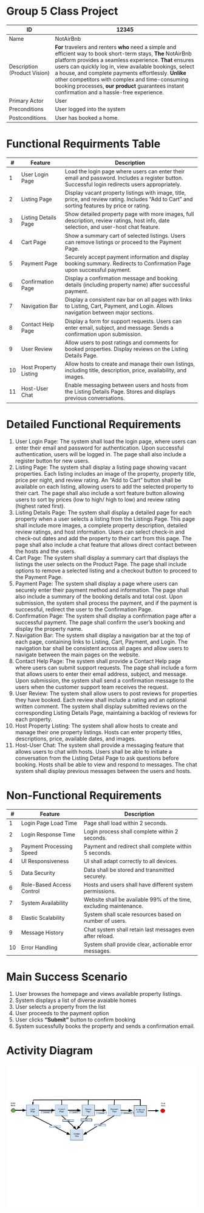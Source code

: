 # Group 5 Class Project
 
 | ID | 12345 |
 | ----------- | ----------- |
 | Name | NotAirBnb |
 | Description (Product Vision) | **For** travelers and renters **who** need a simple and efficient way to book short-term stays, **The** NotAirBnb platform provides a seamless experience. **That** ensures users can quickly log in, view available bookings, select a house, and complete payments effortlessly. **Unlike** other competitors with complex and time-consuming booking processes, **our product** guarantees instant confirmation and a hassle-free experience.   |
 | Primary Actor | User |
 | Preconditions | User logged into the system |
 | Postconditions | User has booked a home. |
 
 # Functional Requirments Table

| #   | Feature                 | Description                                                                 |
|-----|--------------------------|-----------------------------------------------------------------------------|
| 1   | User Login Page          | Load the login page where users can enter their email and password. Includes a register button. Successful login redirects users appropriately. |
| 2   | Listing Page             | Display vacant property listings with image, title, price, and review rating. Includes “Add to Cart” and sorting features by price or rating. |
| 3   | Listing Details Page     | Show detailed property page with more images, full description, review ratings, host info, date selection, and user-host chat feature. |
| 4   | Cart Page                | Show a summary cart of selected listings. Users can remove listings or proceed to the Payment Page. |
| 5   | Payment Page             | Securely accept payment information and display booking summary. Redirects to Confirmation Page upon successful payment. |
| 6   | Confirmation Page        | Display a confirmation message and booking details (including property name) after successful payment. |
| 7   | Navigation Bar           | Display a consistent nav bar on all pages with links to Listing, Cart, Payment, and Login. Allows navigation between major sections. |
| 8   | Contact Help Page        | Display a form for support requests. Users can enter email, subject, and message. Sends a confirmation upon submission. |
| 9   | User Review              | Allow users to post ratings and comments for booked properties. Display reviews on the Listing Details Page. |
| 10  | Host Property Listing    | Allow hosts to create and manage their own listings, including title, description, price, availability, and images. |
| 11  | Host-User Chat           | Enable messaging between users and hosts from the Listing Details Page. Stores and displays previous conversations. |

# Detailed Functional Requirements

 1. User Login Page: The system shall load the login page, where users can enter their email and password for authentication. Upon successful authentication, users will be logged in. The page shall also include a register button for new users.
 2. Listing Page: The system shall display a listing page showing vacant properties. Each listing includes an image of the property, property title, price per night, and review rating. An “Add to Cart” button shall be available on each listing, allowing users to add the selected property to their cart. The page shall also include a sort feature button allowing users to sort by prices (low to high/ high to low) and review rating (highest rated first).
 3. Listing Details Page: The system shall display a detailed page for each property when a user selects a listing from the Listings Page. This page shall include more images, a complete property description, detailed review ratings, and host information. Users can select check-in and check-out dates and add the property to their cart from this page. The page shall also include a chat feature that allows direct contact between the hosts and the users.
 4. Cart Page: The system shall display a summary cart that displays the listings the user selects on the Product Page. The page shall include options to remove a selected listing and a checkout button to proceed to the Payment Page.
 5. Payment Page: The system shall display a page where users can securely enter their payment method and information. The page shall also include a summary of the booking details and total cost. Upon submission, the system shall process the payment, and if the payment is successful, redirect the user to the Confirmation Page.
 6. Confirmation Page: The system shall display a confirmation page after a successful payment. The page shall confirm the user’s booking and display the property name.
 7. Navigation Bar: The system shall display a navigation bar at the top of each page, containing links to Listing, Cart, Payment, and Login. The navigation bar shall be consistent across all pages and allow users to navigate between the main pages on the website.
 8. Contact Help Page: The system shall provide a Contact Help page where users can submit support requests. The page shall include a form that allows users to enter their email address, subject, and message. Upon submission, the system shall send a confirmation message to the users when the customer support team receives the request.
 9. User Review: The system shall allow users to post reviews for properties they have booked. Each review shall include a rating and an optional written comment. The system shall display submitted reviews on the corresponding Listing Details Page, maintaining a backlog of reviews for each property.
 10. Host Property Listing: The system shall allow hosts to create and manage their one property listings. Hosts can enter property titles, descriptions, price, available dates, and images.
 11. Host-User Chat: The system shall provide a messaging feature that allows users to chat with hosts. Users shall be able to initiate a conversation from the Listing Detail Page to ask questions before booking. Hosts shall be able to view and respond to messages. The chat system shall display previous messages between the users and hosts.

 
 
 
 # Non-Functional Requirements
 
| #   | Feature                   | Description                                                                 |
|-----|---------------------------|-----------------------------------------------------------------------------|
| 1   | Login Page Load Time      | Page shall load within 2 seconds.                                          |
| 2   | Login Response Time       | Login process shall complete within 2 seconds.                             |
| 3   | Payment Processing Speed  | Payment and redirect shall complete within 5 seconds.                      |
| 4   | UI Responsiveness         | UI shall adapt correctly to all devices.                                   |
| 5   | Data Security             | Data shall be stored and transmitted securely.                             |
| 6   | Role-Based Access Control | Hosts and users shall have different system permissions.                   |
| 7   | System Availability       | Website shall be available 99% of the time, excluding maintenance.         |
| 8   | Elastic Scalability       | System shall scale resources based on number of users.                     |
| 9   | Message History           | Chat system shall retain last messages even after reload.                  |
| 10  | Error Handling            | System shall provide clear, actionable error messages.                     |
 
 
 
 # Main Success Scenario  
 1. User browses the homepage and views available property listings.
 2. System displays a list of diverse avaiable homes
 3. User selects a property from the list
 4. User proceeds to the payment option
 5. User clicks **“Submit”** button to confirm booking
 6. System sucessfully books the property and sends a confirmation email.
 
 # Activity Diagram
 ![Logo](Group%205%20UML%20Software.jpg)
